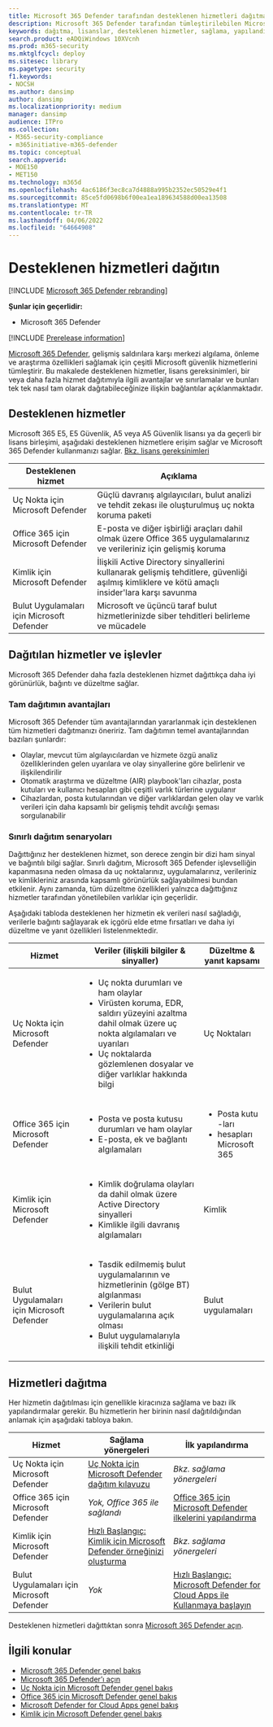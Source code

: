 ```yaml
---
title: Microsoft 365 Defender tarafından desteklenen hizmetleri dağıtma
description: Microsoft 365 Defender tarafından tümleştirilebilen Microsoft güvenlik hizmetleri, lisans gereksinimleri ve dağıtım yordamları hakkında bilgi edinin
keywords: dağıtma, lisanslar, desteklenen hizmetler, sağlama, yapılandırma Microsoft 365 Defender, M365, lisans uygunluğu, Uç Nokta için Microsoft Defender, Office 365 için Microsoft Defender, Kimlik için Microsoft Defender, Microsoft Cloud App Security, MCAS, E5, A5, EMS
search.product: eADQiWindows 10XVcnh
ms.prod: m365-security
ms.mktglfcycl: deploy
ms.sitesec: library
ms.pagetype: security
f1.keywords:
- NOCSH
ms.author: dansimp
author: dansimp
ms.localizationpriority: medium
manager: dansimp
audience: ITPro
ms.collection:
- M365-security-compliance
- m365initiative-m365-defender
ms.topic: conceptual
search.appverid:
- MOE150
- MET150
ms.technology: m365d
ms.openlocfilehash: 4ac6186f3ec8ca7d4888a995b2352ec50529e4f1
ms.sourcegitcommit: 85ce5fd0698b6f00ea1ea189634588d00ea13508
ms.translationtype: MT
ms.contentlocale: tr-TR
ms.lasthandoff: 04/06/2022
ms.locfileid: "64664908"
---
```

# <a name="deploy-supported-services"></a>Desteklenen hizmetleri dağıtın

[!INCLUDE [Microsoft 365 Defender rebranding](../includes/microsoft-defender.md)]


**Şunlar için geçerlidir:**
- Microsoft 365 Defender

[!INCLUDE [Prerelease information](../includes/prerelease.md)]

[Microsoft 365 Defender](microsoft-365-defender.md), gelişmiş saldırılara karşı merkezi algılama, önleme ve araştırma özellikleri sağlamak için çeşitli Microsoft güvenlik hizmetlerini tümleştirir. Bu makalede desteklenen hizmetler, lisans gereksinimleri, bir veya daha fazla hizmet dağıtımıyla ilgili avantajlar ve sınırlamalar ve bunları tek tek nasıl tam olarak dağıtabileceğinize ilişkin bağlantılar açıklanmaktadır.

## <a name="supported-services"></a>Desteklenen hizmetler

Microsoft 365 E5, E5 Güvenlik, A5 veya A5 Güvenlik lisansı ya da geçerli bir lisans birleşimi, aşağıdaki desteklenen hizmetlere erişim sağlar ve Microsoft 365 Defender kullanmanızı sağlar. [Bkz. lisans gereksinimleri](prerequisites.md#licensing-requirements)

| Desteklenen hizmet | Açıklama |
| ------ | ------ |
| Uç Nokta için Microsoft Defender | Güçlü davranış algılayıcıları, bulut analizi ve tehdit zekası ile oluşturulmuş uç nokta koruma paketi |
|Office 365 için Microsoft Defender | E-posta ve diğer işbirliği araçları dahil olmak üzere Office 365 uygulamalarınız ve verileriniz için gelişmiş koruma |
| Kimlik için Microsoft Defender | İlişkili Active Directory sinyallerini kullanarak gelişmiş tehditlere, güvenliği aşılmış kimliklere ve kötü amaçlı insider'lara karşı savunma |
| Bulut Uygulamaları için Microsoft Defender | Microsoft ve üçüncü taraf bulut hizmetlerinizde siber tehditleri belirleme ve mücadele |

## <a name="deployed-services-and-functionality"></a>Dağıtılan hizmetler ve işlevler

Microsoft 365 Defender daha fazla desteklenen hizmet dağıttıkça daha iyi görünürlük, bağıntı ve düzeltme sağlar.

### <a name="benefits-of-full-deployment"></a>Tam dağıtımın avantajları

Microsoft 365 Defender tüm avantajlarından yararlanmak için desteklenen tüm hizmetleri dağıtmanızı öneririz. Tam dağıtımın temel avantajlarından bazıları şunlardır:

- Olaylar, mevcut tüm algılayıcılardan ve hizmete özgü analiz özelliklerinden gelen uyarılara ve olay sinyallerine göre belirlenir ve ilişkilendirilir
- Otomatik araştırma ve düzeltme (AIR) playbook'ları cihazlar, posta kutuları ve kullanıcı hesapları gibi çeşitli varlık türlerine uygulanır
- Cihazlardan, posta kutularından ve diğer varlıklardan gelen olay ve varlık verileri için daha kapsamlı bir gelişmiş tehdit avcılığı şeması sorgulanabilir

### <a name="limited-deployment-scenarios"></a>Sınırlı dağıtım senaryoları

Dağıttığınız her desteklenen hizmet, son derece zengin bir dizi ham sinyal ve bağıntılı bilgi sağlar. Sınırlı dağıtım, Microsoft 365 Defender işlevselliğin kapanmasına neden olmasa da uç noktalarınız, uygulamalarınız, verileriniz ve kimlikleriniz arasında kapsamlı görünürlük sağlayabilmesi bundan etkilenir. Aynı zamanda, tüm düzeltme özellikleri yalnızca dağıttığınız hizmetler tarafından yönetilebilen varlıklar için geçerlidir.

Aşağıdaki tabloda desteklenen her hizmetin ek verileri nasıl sağladığı, verilerle bağıntı sağlayarak ek içgörü elde etme fırsatları ve daha iyi düzeltme ve yanıt özellikleri listelenmektedir.

| Hizmet | Veriler (ilişkili bilgiler & sinyaller) | Düzeltme & yanıt kapsamı |
| ------ | ------ | ------ |
| Uç Nokta için Microsoft Defender |<ul><li>Uç nokta durumları ve ham olaylar</li><li>Virüsten koruma, EDR, saldırı yüzeyini azaltma dahil olmak üzere uç nokta algılamaları ve uyarıları</li><li>Uç noktalarda gözlemlenen dosyalar ve diğer varlıklar hakkında bilgi</li></ul> |  Uç Noktaları |
|Office 365 için Microsoft Defender |<ul><li>Posta ve posta kutusu durumları ve ham olaylar</li><li>E-posta, ek ve bağlantı algılamaları</li></ul> | <ul><li>Posta kutu -ları</li><li>hesapları Microsoft 365</li></ul> |
| Kimlik için Microsoft Defender |<ul><li>Kimlik doğrulama olayları da dahil olmak üzere Active Directory sinyalleri</li><li>Kimlikle ilgili davranış algılamaları</li></ul> | Kimlik |
| Bulut Uygulamaları için Microsoft Defender |<ul><li>Tasdik edilmemiş bulut uygulamalarının ve hizmetlerinin (gölge BT) algılanması</li><li>Verilerin bulut uygulamalarına açık olması</li><li>Bulut uygulamalarıyla ilişkili tehdit etkinliği</li></ul> | Bulut uygulamaları |

## <a name="deploy-the-services"></a>Hizmetleri dağıtma

Her hizmetin dağıtılması için genellikle kiracınıza sağlama ve bazı ilk yapılandırmalar gerekir. Bu hizmetlerin her birinin nasıl dağıtıldığından anlamak için aşağıdaki tabloya bakın.

| Hizmet | Sağlama yönergeleri | İlk yapılandırma |
| ------ | ------ | ------ |
| Uç Nokta için Microsoft Defender | [Uç Nokta için Microsoft Defender dağıtım kılavuzu](../defender-endpoint/deployment-phases.md) | *Bkz. sağlama yönergeleri* |
|Office 365 için Microsoft Defender | *Yok, Office 365 ile sağlandı* | [Office 365 için Microsoft Defender ilkelerini yapılandırma](/microsoft-365/security/office-365-security/defender-for-office-365#configure-atp-policies) |
| Kimlik için Microsoft Defender | [Hızlı Başlangıç: Kimlik için Microsoft Defender örneğinizi oluşturma](/azure-advanced-threat-protection/install-atp-step1) | *Bkz. sağlama yönergeleri* |
| Bulut Uygulamaları için Microsoft Defender | *Yok* | [Hızlı Başlangıç: Microsoft Defender for Cloud Apps ile Kullanmaya başlayın](/cloud-app-security/getting-started-with-cloud-app-security) |

Desteklenen hizmetleri dağıttıktan sonra [Microsoft 365 Defender açın](m365d-enable.md).

## <a name="related-topics"></a>İlgili konular

- [Microsoft 365 Defender genel bakış](microsoft-365-defender.md)
- [Microsoft 365 Defender’ı açın](m365d-enable.md)
- [Uç Nokta için Microsoft Defender genel bakış](../defender-endpoint/microsoft-defender-endpoint.md)
- [Office 365 için Microsoft Defender genel bakış](../office-365-security/defender-for-office-365.md)
- [Microsoft Defender for Cloud Apps genel bakış](/cloud-app-security/what-is-cloud-app-security)
- [Kimlik için Microsoft Defender genel bakış](/azure-advanced-threat-protection/what-is-atp)
